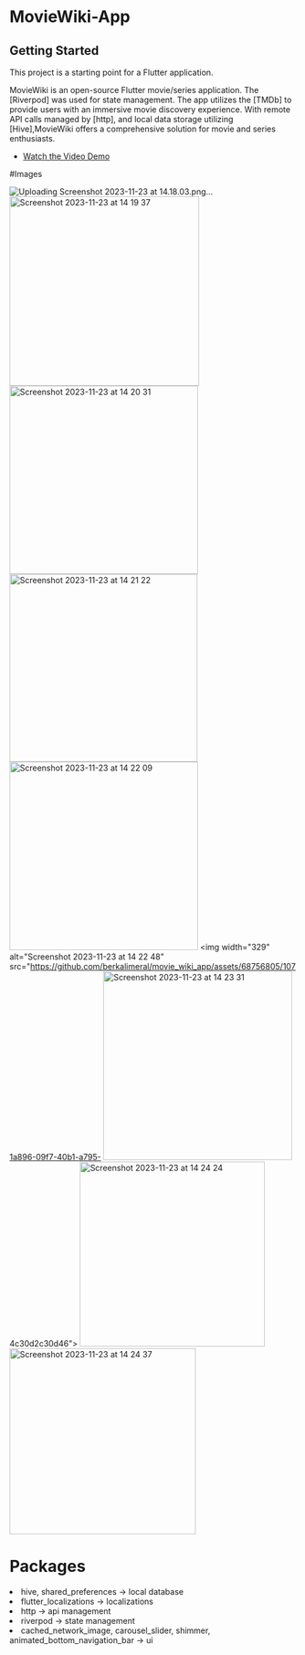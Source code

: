 # MovieWiki-App

## Getting Started

This project is a starting point for a Flutter application.

MovieWiki is an open-source Flutter movie/series application. The [Riverpod] was used for state management. The app utilizes the [TMDb] to provide users with an immersive movie discovery experience. With remote API calls managed by [http], and local data storage utilizing [Hive],MovieWiki offers a comprehensive solution for movie and series enthusiasts.

- [Watch the Video Demo](https://www.youtube.com/watch?v=RzUlYojET6E&t=1s)

#Images

![Uploading Screenshot 2023-11-23 at 14.18.03.png…]()
<img width="332" alt="Screenshot 2023-11-23 at 14 19 37" src="https://github.com/berkalimeral/movie_wiki_app/assets/68756805/317b6fe6-0761-495f-8346-8eff06cc06a7">
<img width="330" alt="Screenshot 2023-11-23 at 14 20 31" src="https://github.com/berkalimeral/movie_wiki_app/assets/68756805/12500e08-3d0b-4ace-bb9a-3f0ebbd9f1b6">
<img width="329" alt="Screenshot 2023-11-23 at 14 21 22" src="https://github.com/berkalimeral/movie_wiki_app/assets/68756805/af63cbd3-dfc0-435f-87cb-8c584cab5981">
<img width="330" alt="Screenshot 2023-11-23 at 14 22 09" src="https://github.com/berkalimeral/movie_wiki_app/assets/68756805/67f56e4f-bb7b-4d47-8fbf-686cef8e2b54">
<img width="329" alt="Screenshot 2023-11-23 at 14 22 48" src="https://github.com/berkalimeral/movie_wiki_app/assets/68756805/1071a896-09f7-40b1-a795-
<img width="331" alt="Screenshot 2023-11-23 at 14 23 31" src="https://github.com/berkalimeral/movie_wiki_app/assets/68756805/bf9415c0-b66a-4b8b-bd34-8a0ec840e952">
4c30d2c30d46">
<img width="324" alt="Screenshot 2023-11-23 at 14 24 24" src="https://github.com/berkalimeral/movie_wiki_app/assets/68756805/34e08530-1f46-4ab1-8cac-a780c1ff018c">
<img width="326" alt="Screenshot 2023-11-23 at 14 24 37" src="https://github.com/berkalimeral/movie_wiki_app/assets/68756805/59890b02-5d03-4059-bb8c-3fca09cc0b77">


# Packages
<li>hive, shared_preferences -> local database</li>
<li>flutter_localizations -> localizations</li>
<li>http -> api management</li>
<li>riverpod -> state management</li>
<li>cached_network_image, carousel_slider, shimmer, animated_bottom_navigation_bar -> ui</li>
